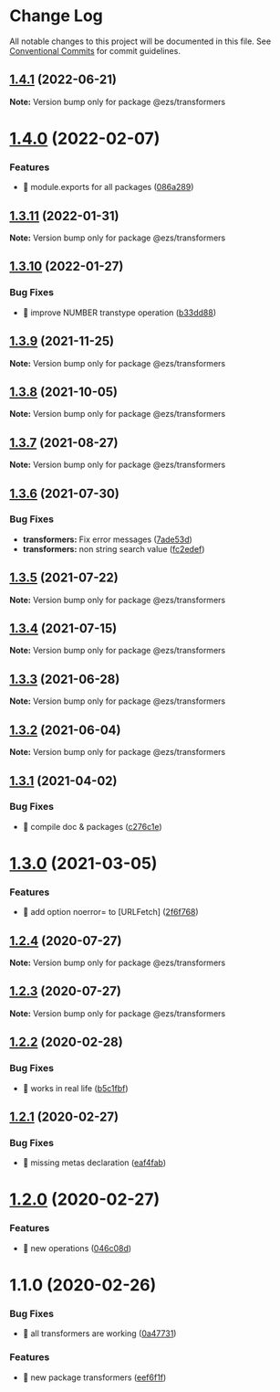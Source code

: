 # Change Log

All notable changes to this project will be documented in this file.
See [Conventional Commits](https://conventionalcommits.org) for commit guidelines.

## [1.4.1](https://github.com/Inist-CNRS/ezs/compare/@ezs/transformers@1.4.0...@ezs/transformers@1.4.1) (2022-06-21)

**Note:** Version bump only for package @ezs/transformers





# [1.4.0](https://github.com/Inist-CNRS/ezs/compare/@ezs/transformers@1.3.11...@ezs/transformers@1.4.0) (2022-02-07)


### Features

* 🎸 module.exports for all packages ([086a289](https://github.com/Inist-CNRS/ezs/commit/086a289ccbaa5c72ee7bc6652ab3c6c6b5578138))





## [1.3.11](https://github.com/Inist-CNRS/ezs/compare/@ezs/transformers@1.3.10...@ezs/transformers@1.3.11) (2022-01-31)

**Note:** Version bump only for package @ezs/transformers





## [1.3.10](https://github.com/Inist-CNRS/ezs/compare/@ezs/transformers@1.3.9...@ezs/transformers@1.3.10) (2022-01-27)


### Bug Fixes

* 🐛 improve NUMBER transtype operation ([b33dd88](https://github.com/Inist-CNRS/ezs/commit/b33dd887ea96e36f63ee55d12f18c22894223e5b))





## [1.3.9](https://github.com/Inist-CNRS/ezs/compare/@ezs/transformers@1.3.8...@ezs/transformers@1.3.9) (2021-11-25)

**Note:** Version bump only for package @ezs/transformers





## [1.3.8](https://github.com/Inist-CNRS/ezs/compare/@ezs/transformers@1.3.7...@ezs/transformers@1.3.8) (2021-10-05)

**Note:** Version bump only for package @ezs/transformers





## [1.3.7](https://github.com/Inist-CNRS/ezs/compare/@ezs/transformers@1.3.6...@ezs/transformers@1.3.7) (2021-08-27)

**Note:** Version bump only for package @ezs/transformers





## [1.3.6](https://github.com/Inist-CNRS/ezs/compare/@ezs/transformers@1.3.5...@ezs/transformers@1.3.6) (2021-07-30)


### Bug Fixes

* **transformers:** Fix error messages ([7ade53d](https://github.com/Inist-CNRS/ezs/commit/7ade53d0725ae7c0af88e790122a046994e9434b))
* **transformers:** non string search value ([fc2edef](https://github.com/Inist-CNRS/ezs/commit/fc2edef61909dc5797cee601ed8f47f6e6a9165d))





## [1.3.5](https://github.com/Inist-CNRS/ezs/compare/@ezs/transformers@1.3.4...@ezs/transformers@1.3.5) (2021-07-22)

**Note:** Version bump only for package @ezs/transformers





## [1.3.4](https://github.com/Inist-CNRS/ezs/compare/@ezs/transformers@1.3.3...@ezs/transformers@1.3.4) (2021-07-15)

**Note:** Version bump only for package @ezs/transformers





## [1.3.3](https://github.com/Inist-CNRS/ezs/compare/@ezs/transformers@1.3.2...@ezs/transformers@1.3.3) (2021-06-28)

**Note:** Version bump only for package @ezs/transformers





## [1.3.2](https://github.com/Inist-CNRS/ezs/compare/@ezs/transformers@1.3.1...@ezs/transformers@1.3.2) (2021-06-04)

**Note:** Version bump only for package @ezs/transformers





## [1.3.1](https://github.com/Inist-CNRS/ezs/compare/@ezs/transformers@1.3.0...@ezs/transformers@1.3.1) (2021-04-02)


### Bug Fixes

* 🐛 compile doc & packages ([c276c1e](https://github.com/Inist-CNRS/ezs/commit/c276c1e113ba7f6f5c8f8e0f2ebfec9e3296941b))





# [1.3.0](https://github.com/Inist-CNRS/ezs/compare/@ezs/transformers@1.2.4...@ezs/transformers@1.3.0) (2021-03-05)


### Features

* 🎸 add option noerror= to [URLFetch] ([2f6f768](https://github.com/Inist-CNRS/ezs/commit/2f6f768efd9bff8a75874ea399fb139f13a19a62))





## [1.2.4](https://github.com/Inist-CNRS/ezs/compare/@ezs/transformers@1.2.3...@ezs/transformers@1.2.4) (2020-07-27)

**Note:** Version bump only for package @ezs/transformers





## [1.2.3](https://github.com/Inist-CNRS/ezs/compare/@ezs/transformers@1.2.2...@ezs/transformers@1.2.3) (2020-07-27)

**Note:** Version bump only for package @ezs/transformers





## [1.2.2](https://github.com/Inist-CNRS/ezs/compare/@ezs/transformers@1.2.1...@ezs/transformers@1.2.2) (2020-02-28)


### Bug Fixes

* 🐛 works in real life ([b5c1fbf](https://github.com/Inist-CNRS/ezs/commit/b5c1fbfc32ac2dbe871afa8ea4319da7ab647e16))





## [1.2.1](https://github.com/Inist-CNRS/ezs/compare/@ezs/transformers@1.2.0...@ezs/transformers@1.2.1) (2020-02-27)


### Bug Fixes

* 🐛 missing metas declaration ([eaf4fab](https://github.com/Inist-CNRS/ezs/commit/eaf4fab41495df9cdd30d06c9b72c83971df68e5))





# [1.2.0](https://github.com/Inist-CNRS/ezs/compare/@ezs/transformers@1.1.0...@ezs/transformers@1.2.0) (2020-02-27)


### Features

* 🎸 new operations ([046c08d](https://github.com/Inist-CNRS/ezs/commit/046c08d3c9869aa863e20f663ca8beb355088762))





# 1.1.0 (2020-02-26)


### Bug Fixes

* 🐛 all transformers are working ([0a47731](https://github.com/Inist-CNRS/ezs/commit/0a47731fa9afe323c95ca71a26d042eecde1ef50))


### Features

* 🎸 new package transformers ([eef6f1f](https://github.com/Inist-CNRS/ezs/commit/eef6f1f19adc8b26ae3990ef6c14fe7cbe280edf))
